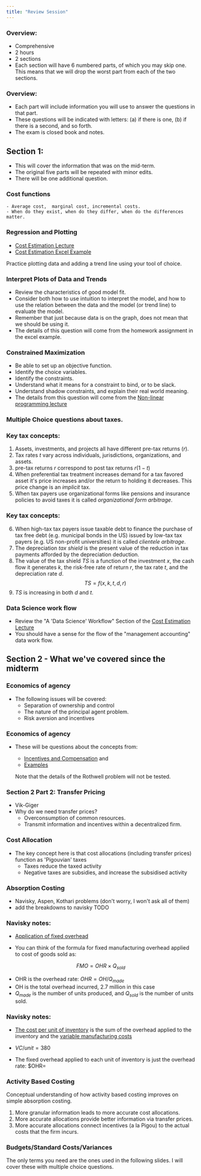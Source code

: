 ```yaml
---
title: "Review Session"
---
```


### Overview:

- Comprehensive
- 2 hours
- 2 sections
- Each section will have 6 numbered parts, of which you may skip one. This means that we will drop the worst part from each of the two sections.

### Overview:

- Each part will include information you will use to answer the questions in
  that part. 
- These questions will be indicated with letters: (a) if there is one, (b) if
  there is a second, and so forth.
- The exam is closed book and notes.

<!-- ### PUT THE NOTE HERE -->

## Section 1:

- This will cover the information that was on the mid-term.
- The original five parts will be repeated with minor edits.
- There will be one additional question.

### Cost functions
    - Average cost,  marginal cost, incremental costs.
    - When do they exist, when do they differ, when do the differences matter.

### Regression and Plotting

- [Cost Estimation Lecture](https://arthurhowardmorris.github.io/assets/slides/acct3210/S3/Lecture3CostEstimation.slides.html)
- [Cost Estimation Excel Example](https://arthurhowardmorris.github.io/assets/slides/acct3210/S3/Problem2and3.xlsx)

Practice plotting data and adding a trend line using your tool of choice. 

### Interpret Plots of Data and Trends

- Review the characteristics of good model fit.
- Consider both how to use intuition to interpret the model, and how to use the
  relation between the data and the model (or trend line) to evaluate the model.
- Remember that just because data is on the graph, does not mean that we should
  be using it.
- The details of this question will come from the homework assignment in the excel example.

### Constrained Maximization

- Be able to set up an objective function.
- Identify the choice variables.
- Identify the constraints.
- Understand what it means for a constraint to bind, or to be slack.
- Understand shadow constraints, and explain their real world meaning. 
- The details from this question will come from the [Non-linear programming lecture](https://arthurhowardmorris.github.io/assets/slides/acct3210/S4/lecture4nonlinearProgramming.slides.html)

### Multiple Choice questions about taxes.

### Key tax concepts:

1. Assets, investments, and projects all have different pre-tax returns ($r$).
2. Tax rates $t$ vary across individuals, jurisdictions, organizations, and assets.
3. pre-tax returns $r$ correspond to post tax returns $r(1-t)$ 
4. When preferential tax treatment increases demand for a tax favored asset it's price increases and/or the return to holding it decreases. This price change is an _implicit_ tax.
5. When tax payers use organizational forms like pensions and insurance policies to avoid taxes it is called _organizational form arbitrage_.

### Key tax concepts:

6. When high-tax tax payers issue taxable debt to finance the purchase of tax free debt (e.g. municipal bonds in the US) issued by low-tax tax payers (e.g. US non-profit universities) it is called _clientele arbitrage_.
7. The depreciation _tax shield_ is the present value of the reduction in tax payments afforded by the depreciation deduction.
8. The value of the tax shield $TS$ is a function of the investment $x$, the cash flow it generates $k$, the risk-free rate of return $r$, the tax rate $t$, and the depreciation rate $d$.
$$TS=f(x,k,t,d,r)$$
9.  $TS$ is increasing in both  $d$ and $t$.

### Data Science work flow

- Review the "A 'Data Science' Workflow" Section of the [Cost Estimation Lecture](https://arthurhowardmorris.github.io/assets/slides/acct3210/S3/Lecture3CostEstimation.slides.html#/1/1)
- You should have a sense for the flow of the "management accounting" data work flow.

## Section 2 - What we've covered since the midterm

### Economics of agency

- The following issues will be covered:
  - Separation of ownership and control
  - The nature of the principal agent problem.
  - Risk aversion and incentives

### Economics of agency

- These will be questions about the concepts from:
  - [Incentives and Compensation](https://arthurhowardmorris.github.io/assets/slides/acct3210/S10/session10incentives.slides.html) and 
  - [Examples](https://arthurhowardmorris.github.io/assets/slides/acct3210/S11/MoreIncentives.slides.html)

  Note that the details of the Rothwell problem will not be tested.

### Section 2 Part 2: Transfer Pricing

- Vik-Giger
- Why do we need transfer prices?
  - Overconsumption of common resources.
  - Transmit information and incentives within a decentralized firm.

### Cost Allocation

- The key concept here is that cost allocations (including transfer prices) function as 'Pigouvian' taxes
  - Taxes reduce the taxed activity
  - Negative taxes are subsidies, and increase the subsidised activity

### Absorption Costing

- Navisky, Aspen, Kothari problems (don't worry, I won't ask all of them)
- add the breakdowns to navisky TODO

### Navisky notes:

- [Application of fixed overhead](https://arthurhowardmorris.github.io/assets/slides/acct3210/S20/problems.html#/q1-solution-1)

- You can think of the formula for fixed manufacturing overhead applied to cost of goods sold as:

$$FMO=OHR \times Q_{sold}$$

- OHR is the overhead rate: $OHR=OH/Q_{made}$
- OH is the total overhead incurred, 2.7 million in this case
- $Q_{made}$ is the number of units produced, and $Q_{sold}$ is the number of units sold.

### Navisky notes:

- [The cost per unit of inventory](https://arthurhowardmorris.github.io/assets/slides/acct3210/S20/problems.html#/q2-solution-4) is the sum of the overhead applied to the inventory and the [variable manufacturing costs](https://arthurhowardmorris.github.io/assets/slides/acct3210/S20/problems.html#/navisky-data)

- $VC/unit=380$
- The fixed overhead applied to each unit of inventory is just the overhead rate: $OHR=
### Activity Based Costing

Conceptual understanding of how activity based costing improves on simple absorption costing.

1. More granular information leads to more accurate cost allocations.
2. More accurate allocations provide better information via transfer prices.
3. More accurate allocations connect incentives (a la Pigou) to the actual costs that the firm incurs.

### Budgets/Standard Costs/Variances

The only terms you need are the ones used in the following slides. I will cover these with multiple choice questions.


